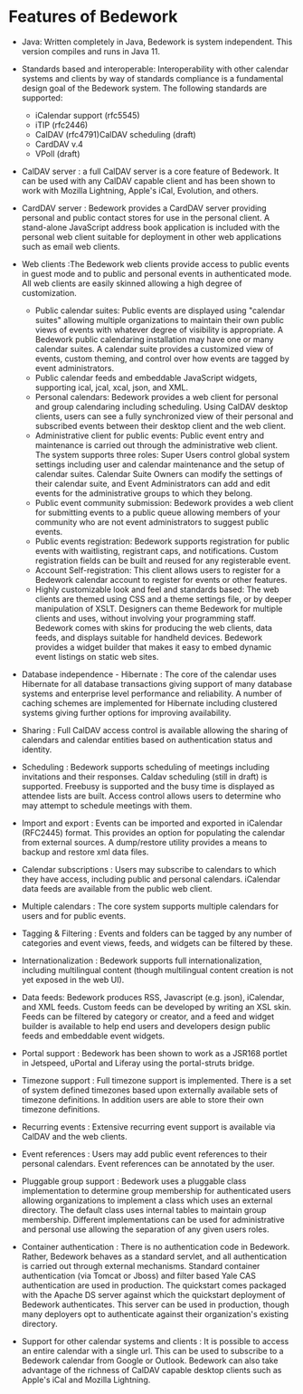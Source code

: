 # Features of Bedework
  * Java: Written completely in Java, Bedework is system independent.  This version compiles and runs in Java 11.

  * Standards based and interoperable: Interoperability with other calendar systems and clients by way of standards compliance is a fundamental design goal of the Bedework system. The following standards are supported:
    * iCalendar support (rfc5545)
    * iTIP (rfc2446)
    * CalDAV (rfc4791)CalDAV scheduling (draft)
    * CardDAV v.4
    * VPoll (draft)

  * CalDAV server : a full CalDAV server is a core feature of Bedework. It can be used with any CalDAV capable client and has been shown to work with Mozilla Lightning, Apple's iCal, Evolution, and others.

  * CardDAV server : Bedework provides a CardDAV server providing personal and public contact stores for use in the personal client. A stand-alone JavaScript address book application is included with the personal web client suitable for deployment in other web applications such as email web clients.

  * Web clients :The Bedework web clients provide access to public events in guest mode and to public and personal events in authenticated mode. All web clients are easily skinned allowing a high degree of customization.
    * Public calendar suites: Public events are displayed using "calendar suites" allowing multiple organizations to maintain their own public views of events with whatever degree of visibility is appropriate.  A Bedework public calendaring installation may have one or many calendar suites.   A calendar suite provides a customized view of events, custom theming, and control over how events are tagged by event administrators.
    * Public calendar feeds and embeddable JavaScript widgets, supporting ical, jcal, xcal, json, and XML.
    * Personal calendars: Bedework provides a web client for personal and group calendaring including scheduling.  Using CalDAV desktop clients, users can see a fully synchronized view of their personal and subscribed events between their desktop client and the web client.
    * Administrative client for public events: Public event entry and maintenance is carried out through the administrative web client.  The system supports three roles: Super Users control global system settings including user and calendar maintenance and the setup of  calendar suites.  Calendar Suite Owners can modify the settings of their calendar suite, and Event Administrators can add and edit events for the administrative groups to which they belong.
    * Public event community submission: Bedework provides a web client for submitting events to a public queue allowing members of your community who are not event administrators to suggest public events.
    * Public events registration: Bedework supports registration for public events with waitlisting, registrant caps, and notifications.  Custom registration fields can be built and reused for any registerable event.
    * Account Self-registration: This client allows users to register for a Bedework calendar account to register for events or other features.
    * Highly customizable look and feel and standards based: The web clients are themed using CSS and a theme settings file, or by deeper manipulation of XSLT. Designers can theme Bedework for multiple clients and uses, without involving your programming staff. Bedework comes with skins for producing the web clients, data feeds, and displays suitable for handheld devices. Bedework provides a widget builder that makes it easy to embed dynamic event listings on static web sites.

  * Database independence - Hibernate : The core of the calendar uses Hibernate for all database transactions giving support of many database systems and enterprise level performance and reliability. A number of caching schemes are implemented for Hibernate including clustered systems giving further options for improving availability.

  * Sharing : Full CalDAV access control is available allowing the sharing of calendars and calendar entities based on authentication status and identity.

  * Scheduling :  Bedework supports scheduling of meetings including invitations and their responses. Caldav scheduling (still in draft) is supported. Freebusy is supported and the busy time is displayed as attendee lists are built.  Access control allows users to determine who may attempt to schedule meetings with them.

  * Import and export : Events can be imported and exported in iCalendar (RFC2445) format. This provides an option for populating the calendar from external sources.  A dump/restore utility provides a means to backup and restore xml data files.

  * Calendar subscriptions : Users may subscribe to calendars to which they have access, including public and personal calendars. iCalendar data feeds are available from the public web client.

  * Multiple calendars : The core system supports multiple calendars for users and for public events.

  * Tagging & Filtering :  Events and folders can be tagged by any number of categories and event views, feeds, and widgets can be filtered by these.

  * Internationalization : Bedework supports full internationalization, including multilingual content (though multilingual content creation is not yet exposed in the web UI).

  * Data feeds: Bedework produces RSS, Javascript (e.g. json), iCalendar, and XML feeds.  Custom feeds can be developed by writing an XSL skin. Feeds can be filtered by category or creator, and a feed and widget builder is available to help end users and developers design public feeds and embeddable event widgets.

  * Portal support : Bedework has been shown to work as a JSR168 portlet in Jetspeed, uPortal and Liferay using the portal-struts bridge.

  * Timezone support : Full timezone support is implemented. There is a set of system defined timezones based upon externally available sets of timezone definitions. In addition users are able to store their own timezone definitions.

  * Recurring events : Extensive recurring event support is available via CalDAV and the web clients.

  * Event references : Users may add public event references to their personal calendars. Event references can be annotated by the user.

  * Pluggable group support : Bedework uses a pluggable class implementation to determine group membership for authenticated users allowing organizations to implement a class which uses an external directory. The default class uses internal tables to maintain group membership. Different implementations can be used for administrative and personal use allowing the separation of any given users roles.

  * Container authentication :  There is no authentication code in Bedework.  Rather, Bedework behaves as a standard servlet, and all authentication is carried out through external mechanisms. Standard container authentication (via Tomcat or Jboss) and filter based Yale CAS authentication are used in production.  The quickstart comes packaged with the Apache DS server against which the quickstart deployment of Bedework authenticates.  This server can be used in production, though many deployers opt to authenticate against their organization's existing directory.

  * Support for other calendar systems and clients : It is possible to access an entire calendar with a single url. This can be used to subscribe to a Bedework calendar from Google or Outlook. Bedework can also take advantage of the richness of CalDAV capable desktop clients such as Apple's iCal and Mozilla Lightning.
  